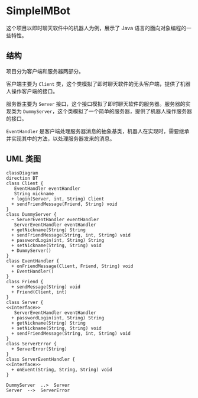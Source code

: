 # SimpleIMBot

这个项目以即时聊天软件中的机器人为例，展示了 Java 语言的面向对象编程的一些特性。

## 结构

项目分为客户端和服务器两部分。

客户端主要为 `Client` 类，这个类模拟了即时聊天软件的无头客户端，提供了机器人操作客户端的接口。

服务器主要为 `Server` 接口，这个接口模拟了即时聊天软件的服务器。服务器的实现类为 `DummyServer`，这个类模拟了一个简单的服务器，提供了机器人操作服务器的接口。

`EventHandler` 是客户端处理服务器消息的抽象基类，机器人在实现时，需要继承并实现其中的方法，以处理服务器发来的消息。

## UML 类图

```mermaid
classDiagram
direction BT
class Client {
   EventHandler eventHandler
   String nickname
  + login(Server, int, String) Client
  + sendFriendMessage(Friend, String) void 
}
class DummyServer {
  ~ ServerEventHandler eventHandler
   ServerEventHandler eventHandler
  + getNickname(String) String
  + sendFriendMessage(String, int, String) void
  + passwordLogin(int, String) String
  + setNickname(String, String) void
  + DummyServer() 
}
class EventHandler {
  + onFriendMessage(Client, Friend, String) void
  + EventHandler() 
}
class Friend {
  + sendMessage(String) void
  + Friend(Client, int) 
}
class Server {
<<Interface>>
   ServerEventHandler eventHandler
  + passwordLogin(int, String) String
  + getNickname(String) String
  + setNickname(String, String) void
  + sendFriendMessage(String, int, String) void
}
class ServerError {
  + ServerError(String) 
}
class ServerEventHandler {
<<Interface>>
  + onEvent(String, String, String) void
}

DummyServer  ..>  Server 
Server  -->  ServerError 
```
